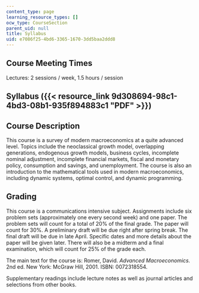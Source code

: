 ```yaml
---
content_type: page
learning_resource_types: []
ocw_type: CourseSection
parent_uid: null
title: Syllabus
uid: e7086f25-4bd6-3365-1670-3dd5baa2ddd8
---
```


Course Meeting Times
--------------------

Lectures: 2 sessions / week, 1.5 hours / session

Syllabus ({{< resource_link 9d308694-98c1-4bd3-08b1-935f894883c1 "PDF" >}})
------------------------------------------------------------

Course Description
------------------

This course is a survey of modern macroeconomics at a quite advanced level. Topics include the neoclassical growth model, overlapping generations, endogenous growth models, business cycles, incomplete nominal adjustment, incomplete financial markets, fiscal and monetary policy, consumption and savings, and unemployment. The course is also an introduction to the mathematical tools used in modern macroeconomics, including dynamic systems, optimal control, and dynamic programming.

Grading
-------

This course is a communications intensive subject. Assignments include six problem sets (approximately one every second week) and one paper. The problem sets will count for a total of 20% of the final grade. The paper will count for 30%. A preliminary draft will be due right after spring break. The final draft will be due in late April. Specific dates and more details about the paper will be given later. There will also be a midterm and a final  examination, which will count for 25% of the grade each.

The main text for the course is: Romer, David. _Advanced Macroeconomics._ 2nd ed. New York: McGraw Hill, 2001. ISBN: 0072318554.

Supplementary readings include lecture notes as well as journal articles and selections from other books.